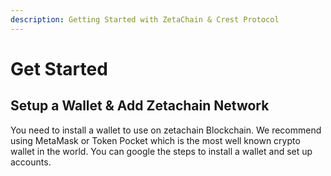 ```yaml
---
description: Getting Started with ZetaChain & Crest Protocol
---
```


# Get Started

## Setup a Wallet & Add Zetachain Network

You need to install a wallet to use on zetachain Blockchain. We recommend using MetaMask or Token Pocket which is the most well known crypto wallet in the world. You can google the steps to install a wallet and set up accounts.
